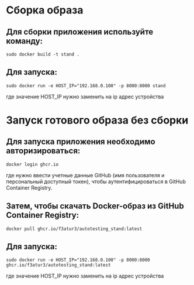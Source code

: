 # Сборка образа
## Для сборки приложения используйте команду:

`sudo docker build -t stand .`

## Для запуска:

`sudo docker run -e HOST_IP="192.168.0.100" -p 8000:8000 stand`

где значение HOST_IP нужно заменить на ip адрес устройства

# Запуск готового образа без сборки
## Для запуска приложения необходимо авторизироваться:

`docker login ghcr.io`

где нужно ввести учетные данные GitHub (имя пользователя и персональный доступный токен), чтобы аутентифицироваться в GitHub Container Registry.

## Затем, чтобы скачать Docker-образ из GitHub Container Registry:

`docker pull ghcr.io/f3atur3/autotesting_stand:latest`

## Для запуска:

`sudo docker run -e HOST_IP="192.168.0.100" -p 8000:8000 ghcr.io/f3atur3/autotesting_stand:latest`

где значение HOST_IP нужно заменить на ip адрес устройства
